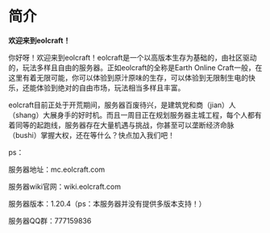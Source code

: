 # 简介

**欢迎来到eolcraft！**

你好呀！欢迎来到eolcraft！eolcraft是一个以高版本生存为基础的，由社区驱动的，玩法多样且自由的服务器。正如eolcraft的全称是Earth Online Craft一般，在这里有着无限可能，你可以体验到原汁原味的生存，可以体验到无限制生电的快乐，还能体验到绝对的自由市场，玩法相当多样且丰富。

eolcraft目前正处于开荒期间，服务器百废待兴，是建筑党和商（jian）人（shang）大展身手的好时机。而且一周目正在规划服务器主城工程，每个人都有着同等的起跑线，服务器存在大量机遇与挑战，你甚至可以垄断经济命脉（bushi）掌握大权，还在等什么？快点加入我们吧！

ps：

服务器地址：mc.eolcraft.com

服务器wiki官网：wiki.eolcraft.com

服务器版本：1.20.4（ps：本服务器并没有提供多版本支持！）

服务器QQ群：777159836
